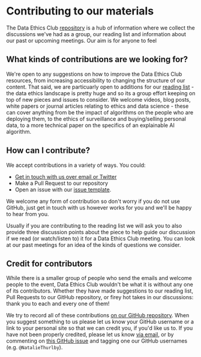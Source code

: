 # Contributing to our materials

The Data Ethics Club [repository](https://github.com/very-good-science/data-ethics-club) is a hub of information where we collect the discussions we've had as a group, our reading list and information about our past or upcoming meetings. 
Our aim is for anyone to feel 

## What kinds of contributions are we looking for?

We're open to any suggestions on how to improve the Data Ethics Club resources, from increasing accessibility to changing the structure of our content. 
That said, we are particuarly open to additions for our [reading list](../reading-list) - the data ethics landscape is pretty huge and so its a group effort keeping on top of new pieces and issues to consider. We welcome videos, blog posts, white papers or journal articles relating to ethics and data science - these can cover anything from be the impact of algorithms on the people who are deploying them, to the ethics of surveillance and buying/selling personal data, to a more technical paper on the specifics of an explainable AI algorithm.

## How can I contribute?

We accept contributions in a variety of ways. You could:  
* [Get in touch with us over email or Twitter](../contact)  
* Make a Pull Request to our repository  
* Open an issue with our [issue template](https://github.com/very-good-science/data-ethics-club/issues/new?assignees=NatalieThurlby&labels=reading+suggestion&template=reading-suggestion.md&title=%5BSUGGESTION%28S%29%5D+You+suggestion%28s%29+here).  

We welcome any form of contribution so don't worry if you do not use GitHub, just get in touch with us however works for you and we'll be happy to hear from you.  

Usually if you are contributing to the reading list we will ask you to also provide three discussion points about the piece to help guide our discussion if we read (or watch/listen to) it for a Data Ethics Club meeting. You can look at our past meetings for an idea of the kinds of questions we consider. 

## Credit for contributors

While there is a smaller group of people who send the emails and welcome people to the event, Data Ethics Club wouldn't be what it is without any one of its contributors.
Whether they have made suggestions to our reading list, Pull Requests to our GitHub repository, or firey hot takes in our discussions: thank you to each and every one of them!
 
We try to record all of these contributions [on our GitHub repository](https://github.com/very-good-science/data-ethics-club#contributors-). When you suggest something to us please let us know your GitHub username or a link to your personal site so that we can credit you, if you'd like us to.
If you have not been properly credited, please let us know [via email](mailto:grp-ethicaldatascience@groups.bristol.ac.uk), or by commenting on [this GitHub issue](https://github.com/very-good-science/data-ethics-club/issues/38) and tagging one our GitHub usernames (e.g. `@NatalieThurlby`).